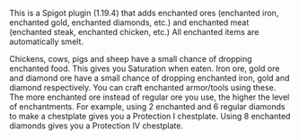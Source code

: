 This is a Spigot plugin (1.19.4) that adds enchanted ores (enchanted iron, enchanted gold, enchanted diamonds, etc.) and enchanted meat (enchanted steak, enchanted chicken, etc.)
All enchanted items are automatically smelt.

Chickens, cows, pigs and sheep have a small chance of dropping enchanted food. This gives you Saturation when eaten.
Iron ore, gold ore and diamond ore have a small chance of dropping enchanted iron, gold and diamond respectively.
You can craft enchanted armor/tools using these. The more enchanted ore instead of regular ore you use, the higher the level of enchantments. For example, using 2 enchanted and 6 regular diamonds to make a chestplate gives you a Protection I chestplate.
Using 8 enchanted diamonds gives you a Protection IV chestplate.
